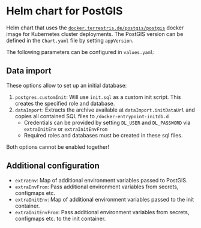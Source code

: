 # Helm chart for PostGIS

Helm chart that uses the [`docker.terrestris.de/postgis/postgis`](https://docker.terrestris.de/postgis/postgis) docker image for Kubernetes cluster deployments. The PostGIS version can be defined in the `Chart.yaml` file by setting `appVersion`.

The following parameters can be configured in `values.yaml`:

## Data import

These options allow to set up an initial database:

1. `postgres.customInit`: Will use `init.sql` as a custom init script. This creates the specified role and database.
2. `dataImport`: Extracts the archive available at `dataImport.initDataUrl` and copies all contained SQL files to `/docker-entrypoint-initdb.d`
    * Credentials can be provided by setting `DL_USER` and `DL_PASSWORD` via `extraInitEnv` or `extraInitEnvFrom`
    * Required roles and databases must be created in these sql files.

Both options cannot be enabled together!

## Additional configuration

* `extraEnv`: Map of additional environment variables passed to PostGIS.
* `extraEnvFrom`: Pass additional environment variables from secrets, configmaps etc.
* `extraInitEnv`: Map of additional environment variables passed to the init container.
* `extraInitEnvFrom`: Pass additional environment variables from secrets, configmaps etc. to the init container.

